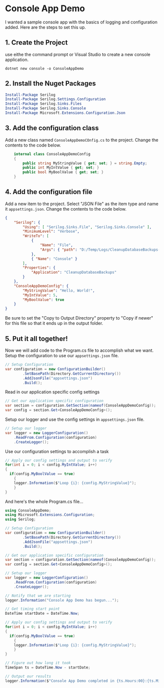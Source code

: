 # Console App Demo
I wanted a sample console app with the basics of logging and configuration added. Here are the steps to set this up.

## 1. Create the Project
use eithe the command prompt or Visual Studio to create a new console application.
```
dotnet new console -o ConsoleAppDemo
```

## 2. Install the Nuget Packages
```Powershell
Install-Package Serilog
Install-Package Serilog.Settings.Configuration
Install-Package Serilog.Sinks.Files
Install-Package Serilog.Sinks.Console
Install-Package Microsoft.Extensions.Configuration.Json
```
## 3. Add the configuration class
Add a new class named ```ConsoleAppDemoCOnfig.cs``` to the project. Change the contents to the code below.
```c#
	internal class ConsoleAppDemoConfig
	{
		public string MyStringValue { get; set; } = string.Empty;
		public int MyIntValue { get; set; }
		public bool MyBoolValue { get; set; }
	}
```

## 4. Add the configuration file
Add a new item to the project. Select "JSON File" as the item type and name it ```appsettings.json```.  Change the contents to the code below.
```json
{
	"Serilog": {
		"Using": [ "Serilog.Sinks.File", "Serilog.Sinks.Console" ],
		"MinimumLevel": "Verbose",
		"WriteTo": [
			{
				"Name": "File",
				"Args": { "path": "D:/Temp/Logs/CleanupDatabaseBackups-.txt" }
			},
			{ "Name": "Console" }
		],
		"Properties": {
			"Application": "CleanupDatabaseBackups"
		}
	},
	"ConsoleAppDemoConfig": {
		"MyStringValue": "Hello, World!",
		"MyIntValue": 5,
		"MyBoolValue": true
	}
}
```
Be sure to set the "Copy to Output Directory" property to "Copy if newer" for this file so that it ends up in the output folder.

## 5. Put it all together!
Now we will add code to the Program.cs file to accomplish what we want.
Setup the configuration to use our ```appsettings.json``` file.
```c#
// Setup Configuration
var configuration = new ConfigurationBuilder()
        .SetBasePath(Directory.GetCurrentDirectory())
        .AddJsonFile("appsettings.json")
        .Build();
```

Read in our application specific config settings
```c#
// Get our application specific configuration
var section = configuration.GetSection(nameof(ConsoleAppDemoConfig));
var config = section.Get<ConsoleAppDemoConfig>();
```

Setup our logger and use the config settings in ```appsettings.json``` file.
```c#
// Setup our logger
var logger = new LoggerConfiguration()
    .ReadFrom.Configuration(configuration)
    .CreateLogger();
```

Use our configuration settings to accomplish a task
```c#
// Apply our config settings and output to verify
for(int i = 0; i < config.MyIntValue; i++)
{
  if(config.MyBoolValue == true)
	{
    logger.Information($"Loop {i}: {config.MyStringValue}");
	}
}
```

And here's the whole Program.cs file...
```c#
using ConsoleAppDemo;
using Microsoft.Extensions.Configuration;
using Serilog;

// Setup Configuration
var configuration = new ConfigurationBuilder()
        .SetBasePath(Directory.GetCurrentDirectory())
        .AddJsonFile("appsettings.json")
        .Build();

// Get our application specific configuration
var section = configuration.GetSection(nameof(ConsoleAppDemoConfig));
var config = section.Get<ConsoleAppDemoConfig>();

// Setup our logger
var logger = new LoggerConfiguration()
    .ReadFrom.Configuration(configuration)
    .CreateLogger();

// Notify that we are starting
logger.Information("Console App Demo has begun...");

// Get timing start point
DateTime startDate = DateTime.Now;

// Apply our config settings and output to verify
for(int i = 0; i < config.MyIntValue; i++)
{
  if(config.MyBoolValue == true)
	{
    logger.Information($"Loop {i}: {config.MyStringValue}");
	}
}

// Figure out how long it took
TimeSpan ts = DateTime.Now - startDate;

// Output our results
logger.Information($"Console App Demo completed in {ts.Hours:00}:{ts.Minutes:00}:{ts.Seconds:00}.{ts.Milliseconds:000}");
```
